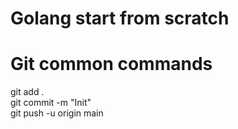# Golang start from scratch

# Git common commands
git add .   
git commit -m "Init"   
git push -u origin main   
